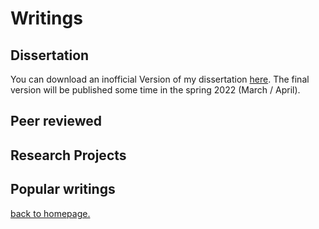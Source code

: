 # Writings

## Dissertation

You can download an inofficial Version of my dissertation [here](./DISSERTATION_revisions.pdf). The final version will be published some time in the spring 2022 (March / April).

## Peer reviewed

## Research Projects



## Popular writings

[back to homepage.](./index.md)
